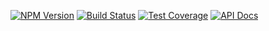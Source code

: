 [![NPM Version](https://img.shields.io/npm/v/deep-framework.svg)](https://npmjs.org/package/deep-framework)
[![Build Status](https://travis-ci.org/MitocGroup/deep-framework.svg?branch=master)](https://travis-ci.org/MitocGroup/deep-framework)
[![Test Coverage](https://codeclimate.com/repos/5789fd557fb65e007000637d/badges/16a77803c68c6316f95b/coverage.svg)](https://codeclimate.com/repos/5789fd557fb65e007000637d/coverage)
[![API Docs](http://docs.deep.mg/badge.svg)](http://docs.deep.mg)
